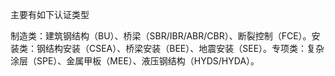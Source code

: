 
主要有如下认证类型

制造类​​：建筑钢结构（BU）、桥梁（SBR/IBR/ABR/CBR）、断裂控制（FCE）。
​​安装类​​：钢结构安装（CSEA）、桥梁安装（BEE）、地震安装（SEE）。
​​专项类​​：复杂涂层（SPE）、金属甲板（MEE）、液压钢结构（HYDS/HYDA）。